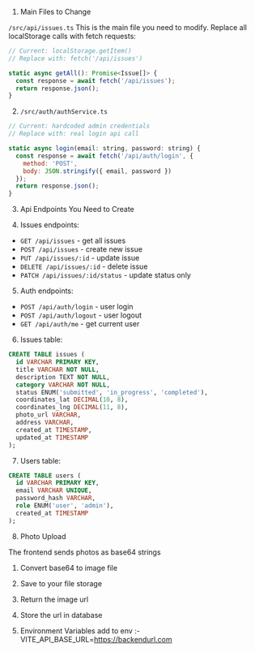 1. Main Files to Change

 `/src/api/issues.ts`
This is the main file you need to modify. Replace all localStorage calls with fetch requests:

```javascript
// Current: localStorage.getItem()
// Replace with: fetch('/api/issues')

static async getAll(): Promise<Issue[]> {
  const response = await fetch('/api/issues');
  return response.json();
}
```

2. `/src/auth/authService.ts`

```javascript
// Current: hardcoded admin credentials
// Replace with: real login api call

static async login(email: string, password: string) {
  const response = await fetch('/api/auth/login', {
    method: 'POST',
    body: JSON.stringify({ email, password })
  });
  return response.json();
}
```

3. Api Endpoints You Need to Create

4. Issues endpoints:
- `GET /api/issues` - get all issues
- `POST /api/issues` - create new issue
- `PUT /api/issues/:id` - update issue
- `DELETE /api/issues/:id` - delete issue
- `PATCH /api/issues/:id/status` - update status only

5. Auth endpoints:
- `POST /api/auth/login` - user login
- `POST /api/auth/logout` - user logout
- `GET /api/auth/me` - get current user

6. Issues table:
```sql
CREATE TABLE issues (
  id VARCHAR PRIMARY KEY,
  title VARCHAR NOT NULL,
  description TEXT NOT NULL,
  category VARCHAR NOT NULL,
  status ENUM('submitted', 'in_progress', 'completed'),
  coordinates_lat DECIMAL(10, 8),
  coordinates_lng DECIMAL(11, 8),
  photo_url VARCHAR,
  address VARCHAR,
  created_at TIMESTAMP,
  updated_at TIMESTAMP
);
```
7. Users table:
```sql
CREATE TABLE users (
  id VARCHAR PRIMARY KEY,
  email VARCHAR UNIQUE,
  password_hash VARCHAR,
  role ENUM('user', 'admin'),
  created_at TIMESTAMP
);
```

8. Photo Upload

The frontend sends photos as base64 strings
1. Convert base64 to image file
2. Save to your file storage
3. Return the image url
4. Store the url in database

9. Environment Variables
add to env :-
VITE_API_BASE_URL=https://backendurl.com

